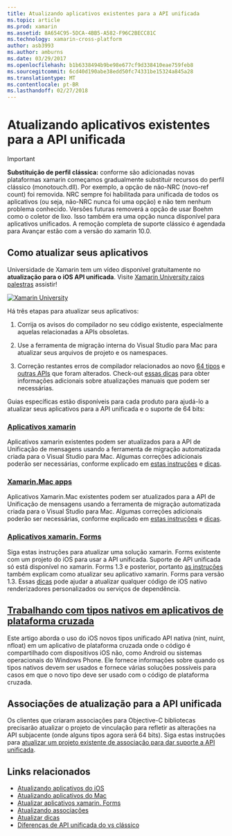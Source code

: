 ```yaml
---
title: Atualizando aplicativos existentes para a API unificada
ms.topic: article
ms.prod: xamarin
ms.assetid: 8A654C95-5DCA-4BB5-A582-F96C2BECC81C
ms.technology: xamarin-cross-platform
author: asb3993
ms.author: amburns
ms.date: 03/29/2017
ms.openlocfilehash: b1b6338494b9be98e677cf9d338410eae759feb8
ms.sourcegitcommit: 6cd40d190abe38edd50fc74331be15324a845a28
ms.translationtype: MT
ms.contentlocale: pt-BR
ms.lasthandoff: 02/27/2018
---
```

# <a name="updating-existing-apps-to-the-unified-api"></a>Atualizando aplicativos existentes para a API unificada

> [!IMPORTANT]
> **Substituição de perfil clássica:** conforme são adicionadas novas plataformas xamarin começamos gradualmente substituir recursos do perfil clássico (monotouch.dll). Por exemplo, a opção de não-NRC (novo-ref count) foi removida. NRC sempre foi habilitada para unificada de todos os aplicativos (ou seja, não-NRC nunca foi uma opção) e não tem nenhum problema conhecido. Versões futuras removerá a opção de usar Boehm como o coletor de lixo. Isso também era uma opção nunca disponível para aplicativos unificados. A remoção completa de suporte clássico é agendada para Avançar estão com a versão do xamarin 10.0.




## <a name="how-to-update-your-apps"></a>Como atualizar seus aplicativos

Universidade de Xamarin tem um vídeo disponível gratuitamente no **atualização para o iOS API unificada**. Visite [Xamarin University raios palestras](http://university.xamarin.com/lightninglectures) assistir!

[ ![](updating-apps-images/xamu-video-sml.png "Xamarin University")](http://university.xamarin.com/lightninglectures)

Há três etapas para atualizar seus aplicativos:

1. Corrija os avisos do compilador no seu código existente, especialmente aquelas relacionadas a APIs obsoletas.

2. Use a ferramenta de migração interna do Visual Studio para Mac para atualizar seus arquivos de projeto e os namespaces.

3. Correção restantes erros de compilador relacionados ao novo [64 tipos](~/cross-platform/macios/nativetypes.md) e [outras APIs](~/cross-platform/macios/unified/index.md#deprecated-typos) que foram alterados. Check-out [essas dicas](~/cross-platform/macios/unified/updating-tips.md) para obter informações adicionais sobre atualizações manuais que podem ser necessárias.

Guias específicas estão disponíveis para cada produto para ajudá-lo a atualizar seus aplicativos para a API unificada e o suporte de 64 bits:

### <a name="xamarinios-appscross-platformmaciosunifiedupdating-ios-appsmd"></a>[Aplicativos xamarin](~/cross-platform/macios/unified/updating-ios-apps.md)

Aplicativos xamarin existentes podem ser atualizados para a API de Unificação de mensagens usando a ferramenta de migração automatizada criada para o Visual Studio para Mac. Algumas correções adicionais poderão ser necessárias, conforme explicado em [estas instruções](~/cross-platform/macios/unified/updating-ios-apps.md) e [dicas](~/cross-platform/macios/unified/updating-tips.md).

###  <a name="xamarinmac-appscross-platformmaciosunifiedupdating-mac-appsmd"></a>[Xamarin.Mac apps](~/cross-platform/macios/unified/updating-mac-apps.md)

Aplicativos Xamarin.Mac existentes podem ser atualizados para a API de Unificação de mensagens usando a ferramenta de migração automatizada criada para o Visual Studio para Mac. Algumas correções adicionais poderão ser necessárias, conforme explicado em [estas instruções](~/cross-platform/macios/unified/updating-mac-apps.md) e [dicas](~/cross-platform/macios/unified/updating-tips.md).

###  <a name="xamarinforms-appscross-platformmaciosunifiedupdating-xamarin-forms-appsmd"></a>[Aplicativos xamarin. Forms](~/cross-platform/macios/unified/updating-xamarin-forms-apps.md)

Siga estas instruções para atualizar uma solução xamarin. Forms existente com um projeto do iOS para usar a API unificada. Suporte de API unificada só está disponível no xamarin. Forms 1.3 e posterior, portanto [as instruções](~/cross-platform/macios/unified/updating-xamarin-forms-apps.md) também explicam como atualizar seu aplicativo xamarin. Forms para versão 1.3. Essas [dicas](~/cross-platform/macios/unified/updating-tips.md) pode ajudar a atualizar qualquer código de iOS nativo renderizadores personalizados ou serviços de dependência.

## <a name="working-with-native-types-in-cross-platform-appscross-platformmaciosnativetypesmd"></a>[Trabalhando com tipos nativos em aplicativos de plataforma cruzada](~/cross-platform/macios/nativetypes.md)

Este artigo aborda o uso do iOS novos tipos unificado API nativa (nint, nuint, nfloat) em um aplicativo de plataforma cruzada onde o código é compartilhado com dispositivos iOS não, como Android ou sistemas operacionais do Windows Phone. Ele fornece informações sobre quando os tipos nativos devem ser usados e fornece várias soluções possíveis para casos em que o novo tipo deve ser usado com o código de plataforma cruzada.

## <a name="update-bindings-to-the-unified-api"></a>Associações de atualização para a API unificada

Os clientes que criaram associações para Objective-C bibliotecas precisarão atualizar o projeto de vinculação para refletir as alterações na API subjacente (onde alguns tipos agora será 64 bits).
Siga estas instruções para [atualizar um projeto existente de associação para dar suporte a API unificada](~/cross-platform/macios/unified/update-binding.md).




## <a name="related-links"></a>Links relacionados

- [Atualizando aplicativos do iOS](~/cross-platform/macios/unified/updating-ios-apps.md)
- [Atualizando aplicativos do Mac](~/cross-platform/macios/unified/updating-mac-apps.md)
- [Atualizar aplicativos xamarin. Forms](~/cross-platform/macios/unified/updating-xamarin-forms-apps.md)
- [Atualizando associações](~/cross-platform/macios/unified/update-binding.md)
- [Atualizar dicas](~/cross-platform/macios/unified/updating-tips.md)
- [Diferenças de API unificada do vs clássico](http://developer.xamarin.comhttps://developer.xamarin.com/releases/ios/api_changes/classic-vs-unified-8.6.0/)
